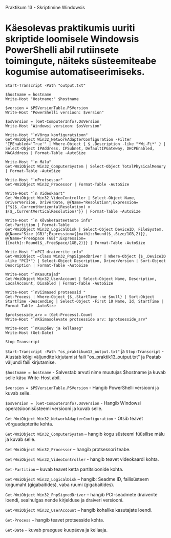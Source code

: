 Praktikum 13 - Skriptimine Windowsis
# Käesolevas praktikumis uuriti skriptide loomisele Windowsis PowerShelli abil rutiinsete toimingute, näiteks süsteemiteabe kogumise automatiseerimiseks.

```
Start-Transcript -Path "output.txt"

$hostname = hostname 
Write-Host "Hostname:" $hostname

$version = $PSVersionTable.PSVersion
Write-Host "PowerShelli versioon: $version"

$osVersion = (Get-ComputerInfo).OsVersion
Write-Host "Windowsi versioon: $osVersion"

Write-Host "`nVõrgu konfiguratsioon"
Get-WmiObject Win32_NetworkAdapterConfiguration -Filter "IPEnabled='True'" | Where-Object { $_.Description -like "*Wi-Fi*" } | Select-Object IPAddress, IPSubnet, DefaultIPGateway, DHCPEnabled, MACAddress | Format-Table -AutoSize

Write-Host "`n Mälu"
Get-WmiObject Win32_ComputerSystem | Select-Object TotalPhysicalMemory | Format-Table -AutoSize

Write-Host "`nProtsessor"
Get-WmiObject Win32_Processor | Format-Table -AutoSize

Write-Host "`n Videokaart"
Get-WmiObject Win32_VideoController | Select-Object Name, DriverVersion, DriverDate, @{Name="Resolution";Expression={"$($_.CurrentHorizontalResolution) x $($_.CurrentVerticalResolution)"}} | Format-Table -AutoSize

Write-Host "`n Kõvaketasteetaste info"
Get-Partition | Format-Table
Get-WmiObject Win32_LogicalDisk | Select-Object DeviceID, FileSystem, @{Name="Size (GB)";Expression={[math]::Round($_.Size/1GB,2)}}, @{Name="FreeSpace (GB)";Expression={[math]::Round($_.FreeSpace/1GB,2)}} | Format-Table -AutoSize

Write-Host "`nPCI draiverite info"
Get-WmiObject –Class Win32_PnpSignedDriver | Where-Object {$_.DeviceID –like "PCI*"} | Select-Object Description, DriverVersion | Sort-Object Description | Format-Table -AutoSize

Write-Host "`nKasutajad"
Get-WmiObject Win32_UserAccount | Select-Object Name, Description, LocalAccount, Disabled | Format-Table -AutoSize

Write-Host "`nViimased protsessid "
Get-Process | Where-Object {$_.StartTime -ne $null} | Sort-Object StartTime -Descending | Select-Object -First 10 Name, Id, StartTime | Format-Table -AutoSize

$protsesside_arv = (Get-Process).Count
Write-Host "`nKäimasolevate protsesside arv: $protsesside_arv"

Write-Host "`nKuupäev ja kellaaeg"
Write-Host (Get-Date)

Stop-Transcript
```
``` Start-Transcript -Path "os_praktikum13_output.txt" ``` ja ```Stop-Transcript``` - Alustab kõigi väljundite kirjutamist faili "os_praktik13_output.txt" ja Peatab väljundi faili kirjutamise.

```$hostname = hostname``` - Salvestab arvuti nime muutujas $hostname ja kuvab selle käsu Write-Host abil.

```$version = $PSVersionTable.PSVersion``` - Hangib PowerShelli versiooni ja kuvab selle.

```$osVersion = (Get-ComputerInfo).OsVersion``` - Hangib Windowsi operatsioonisüsteemi versiooni ja kuvab selle.

```Get-WmiObject Win32_NetworkAdapterConfiguration``` - Otsib teavet võrguadapterite kohta.

```Get-WmiObject Win32_ComputerSystem``` – hangib kogu süsteemi füüsilise mälu ja kuvab selle.

```Get-WmiObject Win32_Processor``` – hangib protsessori teabe.

```Get-WmiObject Win32_VideoController``` - hangib teavet videokaardi kohta.

```Get-Partition``` – kuvab teavet ketta partitsioonide kohta.

```Get-WmiObject Win32_LogicalDisk``` – hangib: Seadme ID, failisüsteem kogumaht (gigabaitides), vaba ruumi (gigabaitides).

```Get-WmiObject Win32_PnpSignedDriver``` – hangib PCI-seadmete draiverite loendi, sealhulgas nende kirjelduse ja draiveri versiooni.

```Get-WmiObject Win32_UserAccount``` – hangib kohalike kasutajate loendi.

```Get-Process``` – hangib teavet protsesside kohta.

```Get-Date``` – kuvab praeguse kuupäeva ja kellaaja.
